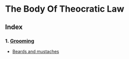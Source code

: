 # The Body Of Theocratic Law

## Index

### 1. [Grooming](grooming.md)

- [Beards and mustaches](grooming.md#beards-and-mustaches)
